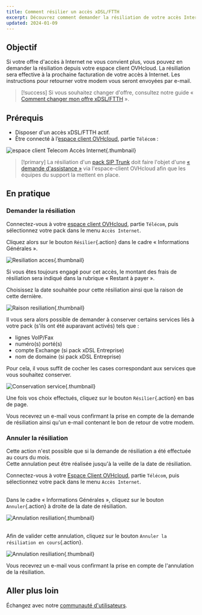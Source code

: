 ```yaml
---
title: Comment résilier un accès xDSL/FTTH
excerpt: Découvrez comment demander la résiliation de votre accès Internet
updated: 2024-01-09
---
```


## Objectif

Si votre offre d'accès à Internet ne vous convient plus, vous pouvez en demander la résiliation depuis votre espace client OVHcloud.
La résiliation sera effective à la prochaine facturation de votre accès à Internet. Les instructions pour retourner votre modem vous seront envoyées par e-mail.

> [!success]
> Si vous souhaitez changer d'offre, consultez notre guide « [Comment changer mon offre xDSL/FTTH](/pages/web_cloud/internet/internet_access/comment_changer_mon_offre_xdsl) ».

## Prérequis

- Disposer d'un accès xDSL/FTTH actif.
- Être connecté à l’[espace client OVHcloud](https://www.ovh.com/auth/?action=gotomanager&from=https://www.ovh.com/fr/&ovhSubsidiary=fr), partie `Télécom` :

![espace client Telecom Accès Internet](/pages/assets/screens/control_panel/product-selection/telecom/tpl-telecom-01-fr-internet.png){.thumbnail}

> [!primary]
> La résiliation d'un [pack SIP Trunk](https://www.ovhtelecom.fr/telephonie/sip-trunk/) doit faire l'objet d'une [« demande d'assistance »](https://www.ovh.com/manager/dedicated/index.html#/support/tickets) via l'espace-client OVHcloud afin que les équipes du support la mettent en place.
>

## En pratique

### Demander la résiliation

Connectez-vous à votre [espace client OVHcloud](https://www.ovh.com/auth/?action=gotomanager&from=https://www.ovh.com/fr/&ovhSubsidiary=fr), partie `Télécom`, puis sélectionnez votre pack dans le menu `Accès Internet`.

Cliquez alors sur le bouton `Résilier`{.action} dans le cadre « Informations Générales ».

![Resiliation acces](images/Resiliation01-edit-2022.png){.thumbnail}

Si vous êtes toujours engagé pour cet accès, le montant des frais de résiliation sera indiqué dans la rubrique « Restant à payer ».

Choisissez la date souhaitée pour cette résiliation ainsi que la raison de cette dernière.

![Raison resiliation](images/Resiliation02-edit-2022.png){.thumbnail}

Il vous sera alors possible de demander à conserver certains services liés à votre pack (s'ils ont été auparavant activés) tels que :

- lignes VoIP/Fax
- numéro(s) porté(s)
- compte Exchange (si pack xDSL Entreprise)
- nom de domaine (si pack xDSL Entreprise)

Pour cela, il vous suffit de cocher les cases correspondant aux services que vous souhaitez conserver.

![Conservation service](images/Resiliation03-edit-2022.png){.thumbnail}

Une fois vos choix effectués, cliquez sur le bouton `Résilier`{.action} en bas de page.

Vous recevrez un e-mail vous confirmant la prise en compte de la demande de résiliation ainsi qu'un e-mail contenant le bon de retour de votre modem.

### Annuler la résiliation

Cette action n'est possible que si la demande de résiliation a été effectuée au cours du mois.
<br> Cette annulation peut être réalisée jusqu'à la veille de la date de résiliation.

Connectez-vous à votre [Espace Client OVHcloud](https://www.ovh.com/auth/?action=gotomanager&from=https://www.ovh.com/fr/&ovhSubsidiary=fr), partie `Télécom`, puis sélectionnez votre pack dans le menu `Accès Internet`.

<br>Dans le cadre « Informations Générales », cliquez sur le bouton `Annuler`{.action} à droite de la date de résiliation.

![Annulation resiliation](images/Resiliation05-edit-2022.png){.thumbnail}

<br>Afin de valider cette annulation, cliquez sur le bouton `Annuler la résiliation en cours`{.action}.

![Annulation resiliation](images/Resiliation06-edit-2022.png){.thumbnail}

Vous recevrez un e-mail vous confirmant la prise en compte de l'annulation de la résiliation.

## Aller plus loin

Échangez avec notre [communauté d'utilisateurs](/links/community).
